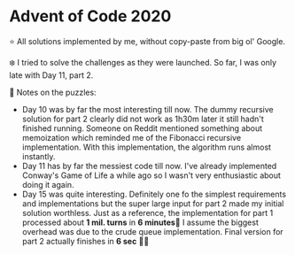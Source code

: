 # Advent of Code 2020

⭐️ All solutions implemented by me, without copy-paste from big ol' Google.

❄️ I tried to solve the challenges as they were launched. So far, I was only late with Day 11, part 2.

🎄 Notes on the puzzles:
* Day 10 was by far the most interesting till now.
The dummy recursive solution for part 2 clearly did not work as 1h30m later it still hadn't finished running.
Someone on Reddit mentioned something about memoization which reminded me of the Fibonacci recursive implementation.
With this implementation, the algorithm runs almost instantly.
* Day 11 has by far the messiest code till now. I've already implemented Conway's Game of Life a while ago so I wasn't very enthusiastic about doing it again.
* Day 15 was quite interesting. Definitely one fo the simplest requirements and implementations but the super large input
for part 2 made my initial solution worthless. Just as a reference, the implementation for part 1 processed about **1 mil.
turns** in **6 minutes**🤯 I assume the biggest overhead was due to the crude queue implementation. Final version for part 2 actually
finishes in **6 sec** 🙌🏻